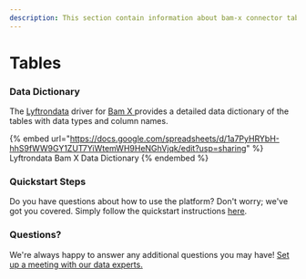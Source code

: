 ```yaml
---
description: This section contain information about bam-x connector tables information
---
```


# Tables

### Data Dictionary

The [Lyftrondata](https://www.lyftrondata.com/) driver for [Bam X](https://www.lyftrondata.com/integration/bam-x/)[ ](https://www.lyftrondata.com/integration/bam-x/)provides a detailed data dictionary of the tables with data types and column names.

{% embed url="https://docs.google.com/spreadsheets/d/1a7PyHRYbH-hhS9fWW9GY1ZUT7YiWtemWH9HeNGhVjqk/edit?usp=sharing" %}
Lyftrondata Bam X Data Dictionary
{% endembed %}

### Quickstart Steps

Do you have questions about how to use the platform? Don't worry; we've got you covered. Simply follow the quickstart instructions [here](../../../../quickstart-steps.md).

### Questions? <a href="#questions" id="questions"></a>

We're always happy to answer any additional questions you may have! [Set up a meeting with our data experts.](https://www.lyftrondata.com/book-a-meeting/)


